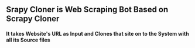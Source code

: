 ## Srapy Cloner is Web Scraping Bot Based on Scrapy Cloner 

#### It  takes Website's  URL as Input and Clones that site on to the System with all its Source files 
